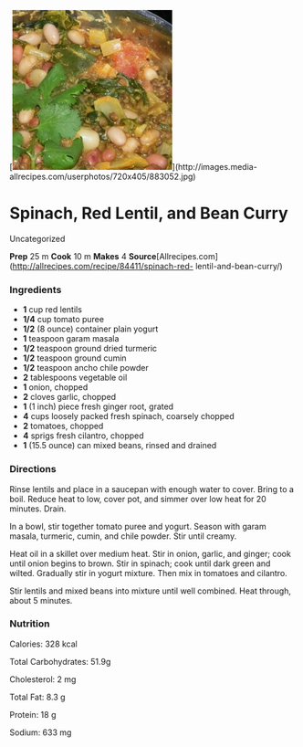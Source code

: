 ﻿

[![](./images/7d01fc68-4676-454b-8313-0bbac8578867.jpg)](http://images.media-
allrecipes.com/userphotos/720x405/883052.jpg)

#  Spinach, Red Lentil, and Bean Curry

Uncategorized

 **Prep** 25 m **Cook** 10 m **Makes** 4
**Source**[Allrecipes.com](http://allrecipes.com/recipe/84411/spinach-red-
lentil-and-bean-curry/)

###  Ingredients

  * **1** cup red lentils
  *  **1/4** cup tomato puree
  *  **1/2** (8 ounce) container plain yogurt
  *  **1** teaspoon garam masala
  *  **1/2** teaspoon ground dried turmeric
  *  **1/2** teaspoon ground cumin
  *  **1/2** teaspoon ancho chile powder
  *  **2** tablespoons vegetable oil
  *  **1** onion, chopped
  *  **2** cloves garlic, chopped
  *  **1** (1 inch) piece fresh ginger root, grated
  *  **4** cups loosely packed fresh spinach, coarsely chopped
  *  **2** tomatoes, chopped
  *  **4** sprigs fresh cilantro, chopped
  *  **1** (15.5 ounce) can mixed beans, rinsed and drained

###  Directions

Rinse lentils and place in a saucepan with enough water to cover. Bring to a
boil. Reduce heat to low, cover pot, and simmer over low heat for 20 minutes.
Drain.

In a bowl, stir together tomato puree and yogurt. Season with garam masala,
turmeric, cumin, and chile powder. Stir until creamy.

Heat oil in a skillet over medium heat. Stir in onion, garlic, and ginger;
cook until onion begins to brown. Stir in spinach; cook until dark green and
wilted. Gradually stir in yogurt mixture. Then mix in tomatoes and cilantro.

Stir lentils and mixed beans into mixture until well combined. Heat through,
about 5 minutes.

###  Nutrition

Calories: 328 kcal

Total Carbohydrates: 51.9g

Cholesterol: 2 mg

Total Fat: 8.3 g

Protein: 18 g

Sodium: 633 mg


